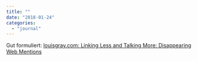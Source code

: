 ```yaml
---
title: ""
date: "2018-01-24"
categories: 
  - "journal"
---
```


Gut formuliert: [louisgray.com: Linking Less and Talking More: Disappearing Web Mentions](https://blog.louisgray.com/2018/01/linking-less-and-talking-more.html?utm_source=bloglovin.com&utm_medium=feed&utm_campaign=Feed:+LouisgraycomLive+(louisgray.com)&m=1)
